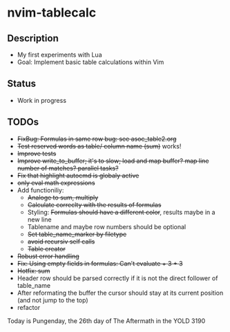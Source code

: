 # nvim-tablecalc

## Description
- My first experiments with Lua
- Goal: Implement basic table calculations within Vim

## Status
- Work in progress

## TODOs
- ~~FixBug: Formulas in same row bug: see asoc_table2.org~~
- ~~Test reserved words as table/ column name (sum)~~ works!
- ~~Improve tests~~
- ~~Improve write_to_buffer; it's to slow; load and map buffer? map line number of matches? parallel tasks?~~
- ~~Fix that highlight autocmd is globaly active~~
- ~~only eval math expressions~~
- Add functioniliy:
    - ~~Analoge to sum, multiply~~
    - ~~Calculate correclty with the results of formulas~~
    - Styling: ~~Formulas should have a different color~~, results maybe in a new line
    - Tablename and maybe row numbers should be optional
    - ~~Set table_name_marker by filetype~~
    - ~~avoid recursiv self calls~~
    - ~~Table creator~~
- ~~Robust error handling~~
- ~~Fix: Using empty fields in formulas: Can't evaluate + 3 + 3~~
- ~~Hotfix: sum~~
- Header row should be parsed correctly if it is not the direct follower of table_name
- After reformating the buffer the cursor should stay at its current position (and not jump to the top)
- refactor

Today is Pungenday, the 26th day of The Aftermath in the YOLD 3190
